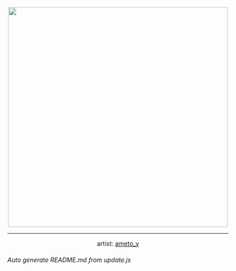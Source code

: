 
<p align="center">
  <img width="500" src="https://nekos.best/api/v2/neko/0069.png">
  <hr/>
  <center>
    artist: <a href="https://twitter.com/i/web/status/943392983172263936">ameto_y</a>
  </center>
</p>


###### Auto generate README.md from update.js

